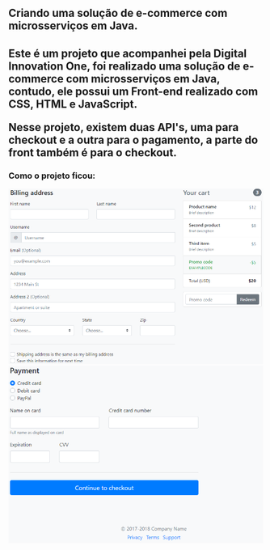 <h2>Criando uma solução de e-commerce com microsserviços em Java.<h2>

 Este é um projeto que acompanhei pela Digital Innovation One, foi realizado uma solução de e-commerce com microsserviços em Java, contudo, ele possui um Front-end realizado com CSS, HTML e JavaScript.

Nesse projeto, existem duas API's, uma para checkout e a outra para o pagamento, a parte do front também é para o checkout.



<h3>Como o projeto ficou:</h3>

<img src="/github img/img1.PNG">



<img src="/github img/img2.PNG">



